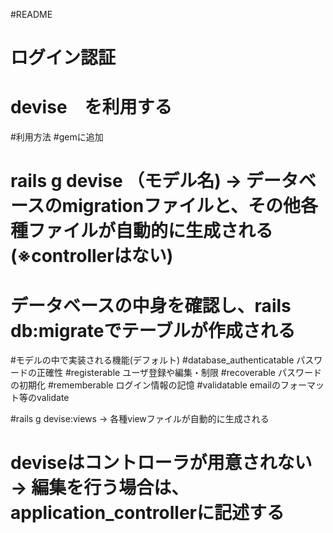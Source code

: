 #README

# ログイン認証
# devise　を利用する

#利用方法
#gemに追加
# rails g devise （モデル名) →  データベースのmigrationファイルと、その他各種ファイルが自動的に生成される(※controllerはない)
# データベースの中身を確認し、rails db:migrateでテーブルが作成される


#モデルの中で実装される機能(デフォルト)
#database_authenticatable   パスワードの正確性 
#registerable               ユーザ登録や編集・制限
#recoverable                パスワードの初期化
#rememberable               ログイン情報の記憶
#validatable                emailのフォーマット等のvalidate


#rails g devise:views → 各種viewファイルが自動的に生成される

# deviseはコントローラが用意されない →  編集を行う場合は、application_controllerに記述する